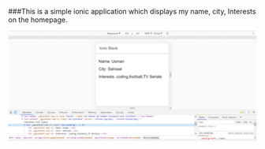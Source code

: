 ###This is a simple ionic application which displays my name, city, Interests
on the homepage.


<img src="screenshot.PNG" width="752">
